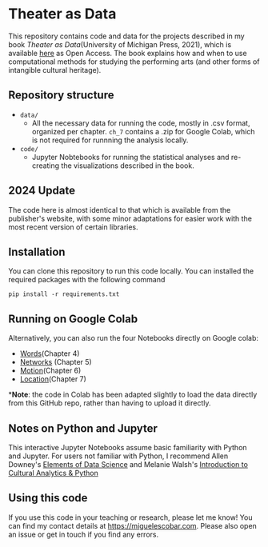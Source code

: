 # Theater as Data

This repository contains code and data for the projects described in my book _Theater as Data_(University of Michigan Press, 2021), which is available [here](https://press.umich.edu/Books/T/Theater-as-Data2) as Open Access. The book explains how and when to use computational methods for studying the performing arts (and other forms of intangible cultural heritage). 

## Repository structure

* `data/`
	* All the necessary data for running the code, mostly in .csv format, organized per chapter. `ch_7` contains a .zip for Google Colab, which is not required for runnning the analysis locally.
* `code/`
	* Jupyter Nobtebooks for running the statistical analyses and re-creating the visualizations described in the book.

## 2024 Update

The code here is almost identical to that which is available from the publisher's website, with some minor adaptations for easier work with the most recent version of certain libraries.

## Installation

You can clone this repository to run this code locally. You can installed the required packages with the following command

`pip install -r requirements.txt`

## Running on Google Colab

Alternatively, you can also run the four Notebooks directly on Google colab:
- [Words](https://colab.research.google.com/drive/1Y3yQwFKqjQemTeelmMsJiwgc1qDzoG6v?usp=sharing)(Chapter 4)
- [Networks](https://colab.research.google.com/drive/11zpXNz7ooWBfYCvcex8NKQcce8I8NnGh?usp=sharing) (Chapter 5)
- [Motion](https://colab.research.google.com/drive/1v_Xe3td6L0WaBVdeBW0M4qlE176RJfuk?usp=sharing)(Chapter 6)
- [Location](https://colab.research.google.com/drive/1anY9UGVpc3C2riqhXfXa_tDL5LX6uQ_r?usp=sharing)(Chapter 7)

***Note**: the code in Colab has been adapted slightly to load the data directly from this GitHub repo, rather than having to upload it directly.

## Notes on Python and Jupyter

This interactive Jupyter Notebooks assume basic familiarity with Python and Jupyter. For users not familiar with Python, I recommend Allen Downey's [Elements of Data Science](https://allendowney.github.io/ElementsOfDataScience/) and Melanie Walsh's [Introduction to Cultural Analytics & Python](https://melaniewalsh.github.io/Intro-Cultural-Analytics/welcome.html)

## Using this code

If you use this code in your teaching or research, please let me know! You can find my contact details at https://miguelescobar.com. Please also open an issue or get in touch if you find any errors.
